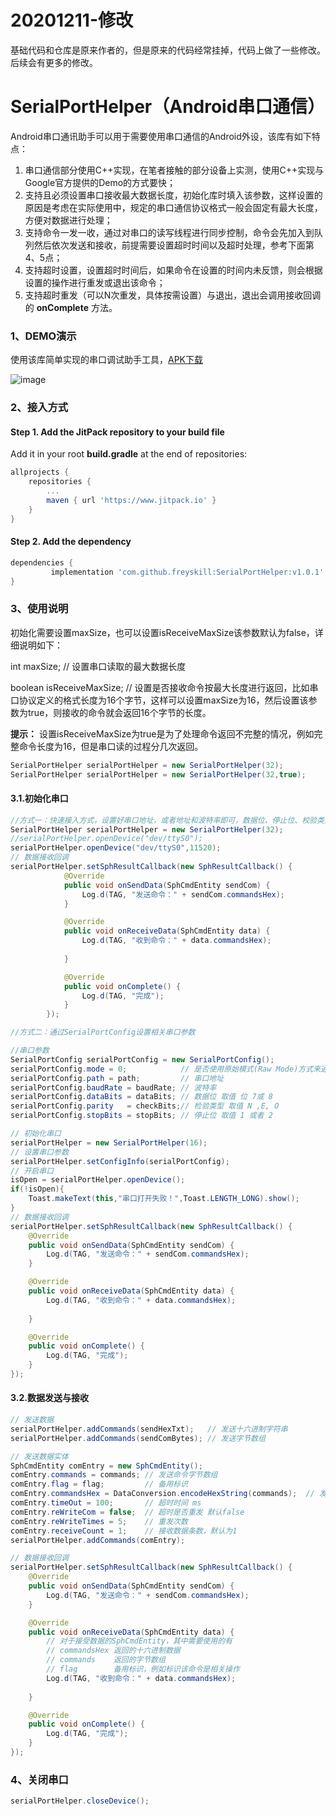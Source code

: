 # 20201211-修改
基础代码和仓库是原来作者的，但是原来的代码经常挂掉，代码上做了一些修改。
后续会有更多的修改。

# SerialPortHelper（Android串口通信）

Android串口通讯助手可以用于需要使用串口通信的Android外设，该库有如下特点：

1. 串口通信部分使用C++实现，在笔者接触的部分设备上实测，使用C++实现与Google官方提供的Demo的方式要快；
2. 支持且必须设置串口接收最大数据长度，初始化库时填入该参数，这样设置的原因是考虑在实际使用中，规定的串口通信协议格式一般会固定有最大长度，方便对数据进行处理；
3. 支持命令一发一收，通过对串口的读写线程进行同步控制，命令会先加入到队列然后依次发送和接收，前提需要设置超时时间以及超时处理，参考下面第4、5点；
4. 支持超时设置，设置超时时间后，如果命令在设置的时间内未反馈，则会根据设置的操作进行重发或退出该命令；
5. 支持超时重发（可以N次重发，具体按需设置）与退出，退出会调用接收回调的 **onComplete** 方法。

### 1、DEMO演示

使用该库简单实现的串口调试助手工具，[APK下载](https://github.com/freyskill/SerialPortHelper/blob/master/SerialPortHelperV1.0.1.apk)

![image](https://github.com/freyskill/SerialPortHelper/blob/master/SerialPortHelper.png)



### 2、接入方式

#### Step 1. Add the JitPack repository to your build file

Add it in your root **build.gradle** at the end of repositories:

```groovy
allprojects {
	repositories {
		...
		maven { url 'https://www.jitpack.io' }
	}
}
```

#### Step 2. Add the dependency

```groovy
dependencies {
         implementation 'com.github.freyskill:SerialPortHelper:v1.0.1'
}
```



### 3、使用说明

初始化需要设置maxSize，也可以设置isReceiveMaxSize该参数默认为false，详细说明如下：

int maxSize;  // 设置串口读取的最大数据长度

boolean isReceiveMaxSize; // 设置是否接收命令按最大长度进行返回，比如串口协议定义的格式长度为16个字节，这样可以设置maxSize为16，然后设置该参数为true，则接收的命令就会返回16个字节的长度。

 **提示：** 设置isReceiveMaxSize为true是为了处理命令返回不完整的情况，例如完整命令长度为16，但是串口读的过程分几次返回。

```java
SerialPortHelper serialPortHelper = new SerialPortHelper(32);
SerialPortHelper serialPortHelper = new SerialPortHelper(32,true);
```

#### 3.1.初始化串口

```java
//方式一：快速接入方式，设置好串口地址，或者地址和波特率即可，数据位、停止位、校验类型分别默认为8、1、N。
SerialPortHelper serialPortHelper = new SerialPortHelper(32);
//serialPortHelper.openDevice("dev/ttyS0");
serialPortHelper.openDevice("dev/ttyS0",11520);
// 数据接收回调
serialPortHelper.setSphResultCallback(new SphResultCallback() {
            @Override
            public void onSendData(SphCmdEntity sendCom) {
                Log.d(TAG, "发送命令：" + sendCom.commandsHex);
            }

            @Override
            public void onReceiveData(SphCmdEntity data) {
                Log.d(TAG, "收到命令：" + data.commandsHex);
            
            }

            @Override
            public void onComplete() {
                Log.d(TAG, "完成");
            }
        });
```

```java
//方式二：通过SerialPortConfig设置相关串口参数

//串口参数
SerialPortConfig serialPortConfig = new SerialPortConfig();
serialPortConfig.mode = 0;            // 是否使用原始模式(Raw Mode)方式来通讯
serialPortConfig.path = path;         // 串口地址
serialPortConfig.baudRate = baudRate; // 波特率
serialPortConfig.dataBits = dataBits; // 数据位 取值 位 7或 8
serialPortConfig.parity   = checkBits;// 检验类型 取值 N ,E, O
serialPortConfig.stopBits = stopBits; // 停止位 取值 1 或者 2

// 初始化串口
serialPortHelper = new SerialPortHelper(16);
// 设置串口参数
serialPortHelper.setConfigInfo(serialPortConfig);
// 开启串口
isOpen = serialPortHelper.openDevice();
if(!isOpen){
    Toast.makeText(this,"串口打开失败！",Toast.LENGTH_LONG).show();
}
// 数据接收回调
serialPortHelper.setSphResultCallback(new SphResultCallback() {
    @Override
    public void onSendData(SphCmdEntity sendCom) {
        Log.d(TAG, "发送命令：" + sendCom.commandsHex);
    }

    @Override
    public void onReceiveData(SphCmdEntity data) {
        Log.d(TAG, "收到命令：" + data.commandsHex);
        
    }

    @Override
    public void onComplete() {
        Log.d(TAG, "完成");
    }
});
```

#### 3.2.数据发送与接收

```java
// 发送数据
serialPortHelper.addCommands(sendHexTxt);   // 发送十六进制字符串
serialPortHelper.addCommands(sendComBytes); // 发送字节数组

// 发送数据实体
SphCmdEntity comEntry = new SphCmdEntity();
comEntry.commands = commands; // 发送命令字节数组
comEntry.flag = flag;         // 备用标识
comEntry.commandsHex = DataConversion.encodeHexString(commands);  // 发送十六进制字符串
comEntry.timeOut = 100;       // 超时时间 ms
comEntry.reWriteCom = false;  // 超时是否重发 默认false
comEntry.reWriteTimes = 5;    // 重发次数 
comEntry.receiveCount = 1;    // 接收数据条数，默认为1
serialPortHelper.addCommands(comEntry);
```

```java
// 数据接收回调
serialPortHelper.setSphResultCallback(new SphResultCallback() {
    @Override
    public void onSendData(SphCmdEntity sendCom) {
        Log.d(TAG, "发送命令：" + sendCom.commandsHex);
    }

    @Override
    public void onReceiveData(SphCmdEntity data) {
        // 对于接受数据的SphCmdEntity，其中需要使用的有 
        // commandsHex 返回的十六进制数据
        // commands    返回的字节数组
        // flag        备用标识，例如标识该命令是相关操作
        Log.d(TAG, "收到命令：" + data.commandsHex);
        
    }

    @Override
    public void onComplete() {
        Log.d(TAG, "完成");
    }
});
```

### 4、关闭串口

```java
serialPortHelper.closeDevice();
```
